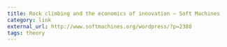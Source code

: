 ```yaml
---
title: Rock climbing and the economics of innovation – Soft Machines
category: link
external_url: http://www.softmachines.org/wordpress/?p=2388
tags: theory
---
```

